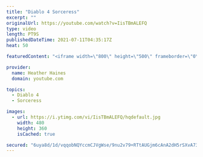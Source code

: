 ```yaml
---
title: "Diablo 4 Sorceress"
excerpt: ""
originalUrl: https://youtube.com/watch?v=IisTBmALEFQ
type: video
length: PT9S
publishedDateTime: 2021-07-11T04:35:17Z
heat: 50

featuredContent: "<iframe width=\"800\" height=\"500\" frameborder=\"0\" src=\"https://www.youtube.com/embed/IisTBmALEFQ\" allow=\"accelerometer; autoplay; encrypted-media; gyroscope; picture-in-picture\" allowfullscreen></iframe>"

provider:
  name: Heather Haines
  domain: youtube.com

topics:
  - Diablo 4
  - Sorceress

images:
  - url: https://i.ytimg.com/vi/IisTBmALEFQ/hqdefault.jpg
    width: 480
    height: 360
    isCached: true

secured: "6uya8d/1d/vqqobNQYccmCJVgWse/9nu2v79+RTtAUGjm6cAnA2dH5rSXvA73D07xpiWS18mb+cdNMV5R9cOaAtiUxml90bqIyUt1IkiW+DsYvhcGWLpq1LcZbJ3SafrMDe20OF2tfURYlFS0FehaZDHobmIvNwwWa/qDEgPKurJdYTB7pL2QghzFynM58yfiiXhaDBZT/+mnhvsc7McX76i+rd7L/r9QmzPmvyVkyrCDwlJloBggY3sj1OLfY09weg4h8x3lUbQRzSvrHbEezWbyWEhU0qmawSPIbOLauwSOwFtyF6xjsNXzEUjXS9Pg4dfUiYfQvZHOfdQxKghMyo1tFIpIiKTsXS+V/SvqQBa3cEOwef0uJIbzO2HATT3j244LHV+GY1QGXkx1FdRAzkdQQ29CD2YU1eod8ltmuo=;P6P2mCyMfMiAW6wzCNBSBw=="
---
```


